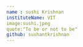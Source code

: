 ```yaml
---
name : sushi Krishnan
instituteName: VIT
image:sushi.jpeg
quote:"To be or not to be"
github: sushantkrishnan
---
```

